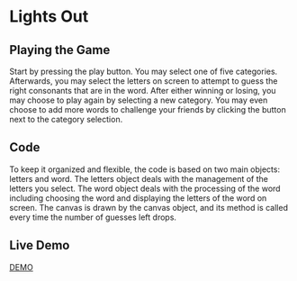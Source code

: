 # Lights Out

## Playing the Game
Start by pressing the play button. You may select one of five categories. Afterwards, you may select the letters on screen to attempt to guess the right consonants that are in the word. After either winning or losing, you may choose to play again by selecting a new category. You may even choose to add more words to challenge your friends by clicking the button next to the category selection.

## Code
To keep it organized and flexible, the code is based on two main objects: letters and word. The letters object deals with the management of the letters you select. The word object deals with the processing of the word including choosing the word and displaying the letters of the word on screen. The canvas is drawn by the canvas object, and its method is called every time the number of guesses left drops.


## Live Demo
[DEMO](http://codethejason.github.io/gcismallprojects2015/hangman/index.html)